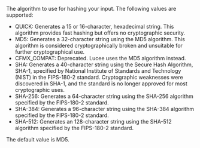 The algorithm to use for hashing your input. The following values are supported:

* QUICK: Generates a 15 or 16-character, hexadecimal string. This algorithm provides fast hashing but offers no cryptographic security.
* MD5: Generates a 32-character string using the MD5 algorithm. This algorithm is considered cryptographically broken and unsuitable for further cryptographical use.
* CFMX_COMPAT: Deprecated. Lucee uses the MD5 algorithm instead.
* SHA: Generates a 40-character string using the Secure Hash Algorithm, SHA-1, specified by National Institute of Standards and Technology (NIST) in the FIPS-180-2 standard. Cryptographic weaknesses were discovered in SHA-1, and the standard is no longer approved for most cryptographic uses.
* SHA-256: Generates a 64-character string using the SHA-256 algorithm specified by the FIPS-180-2 standard.
* SHA-384: Generates a 96-character string using the SHA-384 algorithm specified by the FIPS-180-2 standard.
* SHA-512: Generates an 128-character string using the SHA-512 algorithm specified by the FIPS-180-2 standard.

The default value is MD5.
